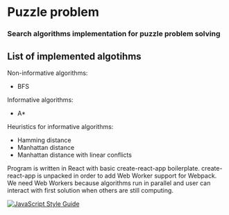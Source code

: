 # Puzzle problem

### Search algorithms implementation for puzzle problem solving

## List of implemented algotihms

Non-informative algorithms:
- BFS

Informative algorithms:
- A*

Heuristics for informative algorithms:
- Hamming distance
- Manhattan distance
- Manhattan distance with linear conflicts

Program is written in React with basic create-react-app boilerplate.
create-react-app is unpacked in order to add Web Worker support for Webpack. We need Web Workers because algorithms run in parallel and user can interact with first solution when others are still computing.

[![JavaScript Style Guide](https://img.shields.io/badge/code_style-standard-brightgreen.svg)](https://standardjs.com)
